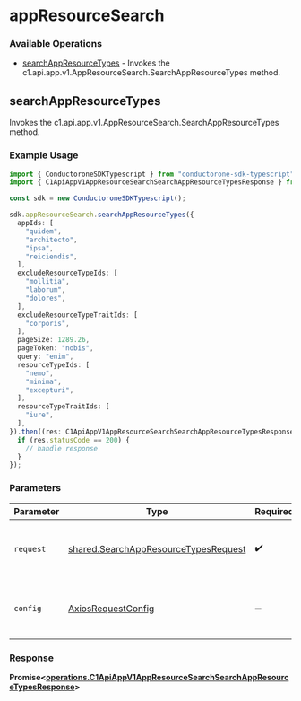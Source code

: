 # appResourceSearch

### Available Operations

* [searchAppResourceTypes](#searchappresourcetypes) - Invokes the c1.api.app.v1.AppResourceSearch.SearchAppResourceTypes method.

## searchAppResourceTypes

Invokes the c1.api.app.v1.AppResourceSearch.SearchAppResourceTypes method.

### Example Usage

```typescript
import { ConductoroneSDKTypescript } from "conductorone-sdk-typescript";
import { C1ApiAppV1AppResourceSearchSearchAppResourceTypesResponse } from "conductorone-sdk-typescript/dist/sdk/models/operations";

const sdk = new ConductoroneSDKTypescript();

sdk.appResourceSearch.searchAppResourceTypes({
  appIds: [
    "quidem",
    "architecto",
    "ipsa",
    "reiciendis",
  ],
  excludeResourceTypeIds: [
    "mollitia",
    "laborum",
    "dolores",
  ],
  excludeResourceTypeTraitIds: [
    "corporis",
  ],
  pageSize: 1289.26,
  pageToken: "nobis",
  query: "enim",
  resourceTypeIds: [
    "nemo",
    "minima",
    "excepturi",
  ],
  resourceTypeTraitIds: [
    "iure",
  ],
}).then((res: C1ApiAppV1AppResourceSearchSearchAppResourceTypesResponse) => {
  if (res.statusCode == 200) {
    // handle response
  }
});
```

### Parameters

| Parameter                                                                                    | Type                                                                                         | Required                                                                                     | Description                                                                                  |
| -------------------------------------------------------------------------------------------- | -------------------------------------------------------------------------------------------- | -------------------------------------------------------------------------------------------- | -------------------------------------------------------------------------------------------- |
| `request`                                                                                    | [shared.SearchAppResourceTypesRequest](../../models/shared/searchappresourcetypesrequest.md) | :heavy_check_mark:                                                                           | The request object to use for the request.                                                   |
| `config`                                                                                     | [AxiosRequestConfig](https://axios-http.com/docs/req_config)                                 | :heavy_minus_sign:                                                                           | Available config options for making requests.                                                |


### Response

**Promise<[operations.C1ApiAppV1AppResourceSearchSearchAppResourceTypesResponse](../../models/operations/c1apiappv1appresourcesearchsearchappresourcetypesresponse.md)>**

